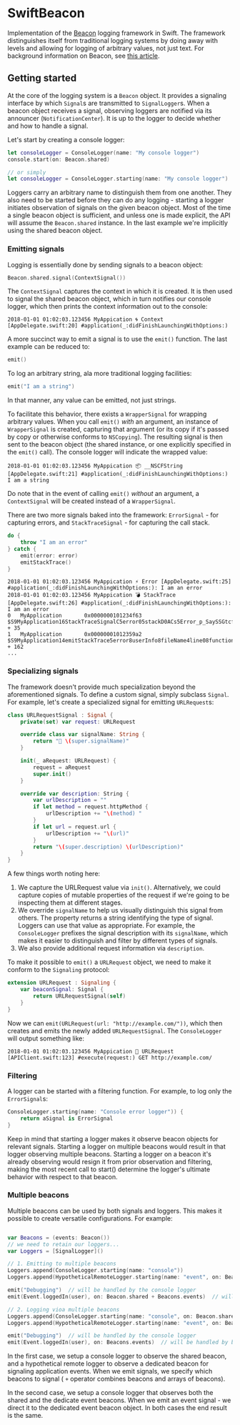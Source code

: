 # SwiftBeacon

Implementation of the [Beacon](https://github.com/pharo-project/pharo-beacon) logging framework in Swift. The framework distinguishes itself from traditional logging systems by doing away with levels and allowing for logging of arbitrary values, not just text. For background information on Beacon, see [this article](http://www.humane-assessment.com/blog/beacon). 

## Getting started 

At the core of the logging system is a `Beacon` object. It provides a signaling interface by which `Signal`s are transmitted to `SignalLogger`s. When a beacon object receives a signal, observing loggers are notified via its announcer (`NotificationCenter`). It is up to the logger to decide whether and how to handle a signal.

Let's start by creating a console logger:

```swift
let consoleLogger = ConsoleLogger(name: "My console logger")
console.start(on: Beacon.shared)

// or simply
let consoleLogger = ConsoleLogger.starting(name: "My console logger")
```

Loggers carry an arbitrary name to distinguish them from one another. They also need to be started before they can do any logging - starting a logger initiates observation of signals on the given beacon object. Most of the time a single beacon object is sufficient, and unless one is made explicit, the API will assume the `Beacon.shared` instance. In the last example we're implicitly using the shared beacon object.

### Emitting signals

Logging is essentially done by sending signals to a beacon object:

```swift
Beacon.shared.signal(ContextSignal())
```

The `ContextSignal` captures the context in which it is created. It is then used to signal the shared beacon object, which in turn notifies our console logger, which then prints the context information out to the console:

`2018-01-01 01:02:03.123456 MyAppication 🌀 Context [AppDelegate.swift:20] #application(_:didFinishLaunchingWithOptions:)`

A more succinct way to emit a signal is to use the `emit()` function. The last example can be reduced to:

```swift
emit()
```

To log an arbitrary string, ala more traditional logging facilities:

```swift
emit("I am a string")
```

In that manner, any value can be emitted, not just strings. 

To facilitate this behavior, there exists a `WrapperSignal` for wrapping arbitrary values. When you call `emit()` _with_ an argument, an instance of `WrapperSignal` is created, capturing that argument (or its copy if it's passed by copy or otherwise conforms to `NSCopying`). The resulting signal is then sent to the beacon object (the shared instance, or one explicitly specified in the `emit()` call). The console logger will indicate the wrapped value: 

`2018-01-01 01:02:03.123456 MyAppication 📦 __NSCFString [AppDelegate.swift:21] #application(_:didFinishLaunchingWithOptions:) I am a string`

Do note that in the event of calling `emit()` _without_ an argument, a `ContextSignal` will be created instead of  a `WrapperSignal`.

There are two more signals baked into the framework: `ErrorSignal` - for capturing errors, and `StackTraceSignal` - for capturing the call stack.

```swift
do {
    throw "I am an error"
} catch {
    emit(error: error)
    emitStackTrace()
}
```

```
2018-01-01 01:02:03.123456 MyAppication ⚡ Error [AppDelegate.swift:25] #application(_:didFinishLaunchingWithOptions:): I am an error
2018-01-01 01:02:03.123456 MyAppication 💣 StackTrace [AppDelegate.swift:26] #application(_:didFinishLaunchingWithOptions:): I am an error
0   MyApplication       0x0000000101234f63 $S9MyApplication16StackTraceSignalC5error05stackD0ACs5Error_p_SaySSGtcfcfA0_ + 35
1   MyApplication       0x00000001012359a2 $S9MyApplication14emitStackTrace5error8userInfo8fileName4line08functionJ0ys5Error_p_SDys11AnyHashableVypGSgSSSiSStF + 162
...
``` 

### Specializing signals

The framework doesn't provide much specialization beyond the aforementioned signals. To define a custom signal, simply subclass `Signal`. For example, let's create a specialized signal for emitting `URLRequest`s:

```swift
class URLRequestSignal : Signal {
    private(set) var request: URLRequest

    override class var signalName: String {
        return "📡 \(super.signalName)"
    }

    init(_ aRequest: URLRequest) {
        request = aRequest
        super.init()
    }

    override var description: String {
        var urlDescription = ""
        if let method = request.httpMethod {
            urlDescription += "\(method) "
        }
        if let url = request.url {
            urlDescription += "\(url)"
        }
        return "\(super.description) \(urlDescription)"
    }
}
```

A few things worth noting here:
1. We capture the URLRequest value via `init()`. Alternatively, we could capture copies of mutable properties of the request if we're going to be inspecting them at different stages.
2. We override `signalName` to help us visually distinguish this signal from others. The property returns a string identifying the type of signal. Loggers can use that value as appropriate. For example, the `ConsoleLogger` prefixes the signal description with its `signalName`, which makes it easier to distinguish and filter by different types of signals.
3. We also provide additional request information via `description`. 

To make it possible to `emit()` a `URLRequest` object, we need to make it conform to the `Signaling` protocol:

```swift
extension URLRequest : Signaling {
    var beaconSignal: Signal {
        return URLRequestSignal(self)
    }
}
```

Now we can  `emit(URLRequest(url: "http://example.com/"))`, which then creates and emits the newly added `URLRequestSignal`. The `ConsoleLogger` will output something like:

`2018-01-01 01:02:03.123456 MyAppication 📡 URLRequest [APIClient.swift:123] #execute(request:) GET http://example.com/`

### Filtering

A logger can be started with a filtering function. For example, to log only the `ErrorSignal`s:

```swift
ConsoleLogger.starting(name: "Console error logger")) {
    return aSignal is ErrorSignal
}
```

Keep in mind that starting a logger makes it observe beacon objects for relevant signals. Starting a logger on multiple beacons would result in that logger observing multiple beacons. Starting a logger on a beacon it's already observing would resign it from prior observation and filtering, making the most recent call to start() determine the logger's ultimate behavior with respect to that beacon.

### Multiple beacons

Multiple beacons can be used by both signals and loggers. This makes it possible to create versatile configurations. For example:

```swift

var Beacons = (events: Beacon())
// we need to retain our loggers...
var Loggers = [SignalLogger]()

// 1. Emitting to multiple beacons
Loggers.append(ConsoleLogger.starting(name: "console"))
Loggers.append(HypotheticalRemoteLogger.starting(name: "event", on: Beacons.events)

emit("Debugging")  // will be handled by the console logger
emit(Event.loggedIn(user), on: Beacon.shared + Beacons.events)  // will be handled by both loggers

// 2. Logging vioa multiple beacons
Loggers.append(ConsoleLogger.starting(name: "console", on: Beacon.shared + Beacons.events))
Loggers.append(HypotheticalRemoteLogger.starting(name: "event", on: Beacons.events)

emit("Debugging")  // will be handled by the console logger
emit(Event.loggedIn(user), on: Beacons.events)  // will be handled by both loggers
```

In the first case, we setup a console logger to observe the shared beacon, and a hypothetical remote logger to observe a dedicated beacon for signaling application events. When we emit signals, we specify which beacons to signal ( `+` operator combines beacons and arrays of beacons).

In the second case, we setup a console logger that observes both the shared and the dedicate event beacons. When we emit an event signal - we direct it to the dedicated event beacon object. In both cases the end result is the same.
